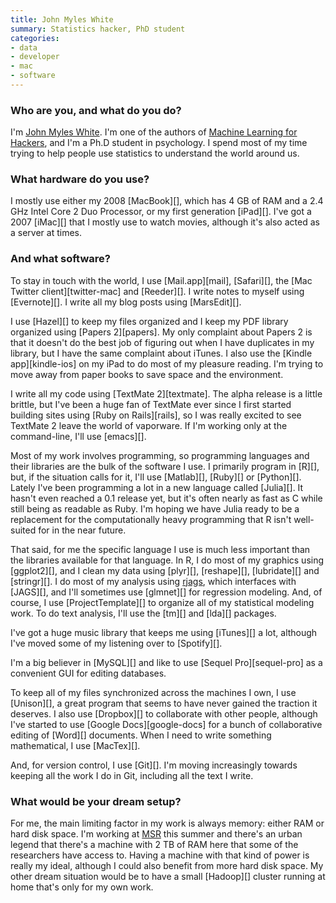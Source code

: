 ```yaml
---
title: John Myles White
summary: Statistics hacker, PhD student
categories:
- data
- developer
- mac
- software
---
```


### Who are you, and what do you do?

I'm [John Myles White](http://johnmyleswhite.com "John's website."). I'm one of the authors of [Machine Learning for Hackers](http://shop.oreilly.com/product/0636920018483.do "The book that John co-wrote."), and I'm a Ph.D student in psychology. I spend most of my time trying to help people use statistics to understand the world around us.

### What hardware do you use?

I mostly use either my 2008 [MacBook][], which has 4 GB of RAM and a 2.4 GHz Intel Core 2 Duo Processor, or my first generation [iPad][]. I've got a 2007 [iMac][] that I mostly use to watch movies, although it's also acted as a server at times.

### And what software?

To stay in touch with the world, I use [Mail.app][mail], [Safari][], the [Mac Twitter client][twitter-mac] and [Reeder][]. I write notes to myself using [Evernote][]. I write all my blog posts using [MarsEdit][].

I use [Hazel][] to keep my files organized and I keep my PDF library organized using [Papers 2][papers]. My only complaint about Papers 2 is that it doesn't do the best job of figuring out when I have duplicates in my library, but I have the same complaint about iTunes. I also use the [Kindle app][kindle-ios] on my iPad to do most of my pleasure reading. I'm trying to move away from paper books to save space and the environment.

I write all my code using [TextMate 2][textmate]. The alpha release is a little brittle, but I've been a huge fan of TextMate ever since I first started building sites using [Ruby on Rails][rails], so I was really excited to see TextMate 2 leave the world of vaporware. If I'm working only at the command-line, I'll use [emacs][].

Most of my work involves programming, so programming languages and their libraries are the bulk of the software I use. I primarily program in [R][], but, if the situation calls for it, I'll use [Matlab][], [Ruby][] or [Python][]. Lately I've been programming a lot in a new language called [Julia][]. It hasn't even reached a 0.1 release yet, but it's often nearly as fast as C while still being as readable as Ruby. I'm hoping we have Julia ready to be a replacement for the computationally heavy programming that R isn't well-suited for in the near future.

That said, for me the specific language I use is much less important than the libraries available for that language. In R, I do most of my graphics using [ggplot2][], and I clean my data using [plyr][], [reshape][], [lubridate][] and [stringr][]. I do most of my analysis using [rjags](http://www.johnmyleswhite.com/notebook/2010/08/20/using-jags-in-r-with-the-rjags-package/ "John's post on rjags."), which interfaces with [JAGS][], and I'll sometimes use [glmnet][] for regression modeling. And, of course, I use [ProjectTemplate][] to organize all of my statistical modeling work. To do text analysis, I'll use the [tm][] and [lda][] packages.

I've got a huge music library that keeps me using [iTunes][] a lot, although I've moved some of my listening over to [Spotify][].

I'm a big believer in [MySQL][] and like to use [Sequel Pro][sequel-pro] as a convenient GUI for editing databases.

To keep all of my files synchronized across the machines I own, I use [Unison][], a great program that seems to have never gained the traction it deserves. I also use [Dropbox][] to collaborate with other people, although I've started to use [Google Docs][google-docs] for a bunch of collaborative editing of [Word][] documents. When I need to write something mathematical, I use [MacTex][].

And, for version control, I use [Git][]. I'm moving increasingly towards keeping all the work I do in Git, including all the text I write.

### What would be your dream setup?

For me, the main limiting factor in my work is always memory: either RAM or hard disk space. I'm working at [MSR](http://research.microsoft.com/en-us "Microsoft's Research center.") this summer and there's an urban legend that there's a machine with 2 TB of RAM here that some of the researchers have access to. Having a machine with that kind of power is really my ideal, although I could also benefit from more hard disk space. My other dream situation would be to have a small [Hadoop][] cluster running at home that's only for my own work.